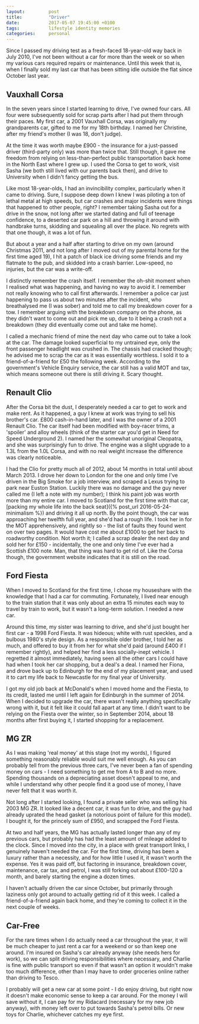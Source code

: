 ```yaml
---
layout:         post
title:          "Driver"
date:           2017-05-07 19:45:00 +0100
tags:           lifestyle identity memories
categories:     personal
---
```


Since I passed my driving test as a fresh-faced 18-year-old way back in July 2010, I've not been without a car for more than the week or so when my various cars required repairs or maintenance. Until this week that is, when I finally sold my last car that has been sitting idle outside the flat since October last year.

<!-- Read More -->

## Vauxhall Corsa

In the seven years since I started learning to drive, I've owned four cars. All four were subsequently sold for scrap parts after I had put them through their paces. My first car, a 2001 Vauxhall Corsa, was originally my grandparents car, gifted to me for my 18th birthday. I named her Christine, after my friend's mother (I was 18, don't judge).

At the time it was worth maybe £900 - the insurance for a just-passed driver (third-party only) was more than twice that. Still though, it gave me freedom from relying on less-than-perfect public transportation back home in the North East where I grew up. I used the Corsa to get to work, visit Sasha (we both still lived with our parents back then), and drive to University when I didn't fancy getting the bus.

Like most 18-year-olds, I had an invincibility complex, particularly when it came to driving. Sure, I suppose deep down I knew I was piloting a ton of lethal metal at high speeds, but car crashes and major incidents were things that happened to other people, right? I remember taking Sasha out for a drive in the snow, not long after we started dating and full of teenage confidence, to a deserted car park on a hill and throwing it around with handbrake turns, skidding and squealing all over the place. No regrets with that one though, it was a lot of fun.

But about a year and a half after starting to drive on my own (around Christmas 2011, and not long after I moved out of my parental home for the first time aged 19), I hit a patch of black ice driving some friends and my flatmate to the pub, and skidded into a crash barrier. Low-speed, no injuries, but the car was a write-off.

I distinctly remember the crash itself. I remember the oh-shit moment when I realised what was happening, and having no way to avoid it. I remember not really knowing who to call first afterwards. I remember a police car just happening to pass us about two minutes after the incident, who breathalysed me (I was sober) and told me to call my breakdown cover for a tow. I remember arguing with the breakdown company on the phone, as they didn't want to come out and pick me up, due to it being a crash not a breakdown (they did eventually come out and take me home).

I called a mechanic friend of mine the next day who came out to take a look at the car. The damage looked superficial to my untrained eye, only the front passenger headlight was crushed in. The chassis had cracked though; he advised me to scrap the car as it was essentially worthless. I sold it to a friend-of-a-friend for £50 the following week. According to the government's Vehicle Enquiry service, the car still has a valid MOT and tax, which means someone out there is still driving it. Scary thought.

## Renault Clio

After the Corsa bit the dust, I desperately needed a car to get to work and make rent. As it happened, a guy I knew at work was trying to sell his brother's car. £800 cash-in-hand later, and I was the owner of a 2001 Renault Clio. The car itself had been modified with boy-racer trims, a 'spoiler' and alloy wheels (think of the starter car you'd get in Need for Speed Underground 2). I named her the somewhat unoriginal Cleopatra, and she was surprisingly fun to drive. The engine was a slight upgrade to a 1.3L from the 1.0L Corsa, and with no real weight increase the difference was clearly noticeable.

I had the Clio for pretty much all of 2012, about 14 months in total until about March 2013. I drove her down to London for the one and only time I've driven in the Big Smoke for a job interview, and scraped a Lexus trying to park near Euston Station. Luckily there was no damage and the guy never called me (I left a note with my number); I think his paint job was worth more than my entire car. I moved to Scotland for the first time with that car, [packing my whole life into the back seat]({% post_url 2016-05-24-minimalism %}) and driving it all up north. By the point though, the car was approaching her twelfth full year, and she'd had a rough life. I took her in for the MOT apprehensively, and rightly so - the list of faults they found went on over two pages. It would have cost me about £1000 to get her back to roadworthy condition. Not worth it; I called a scrap dealer the next day and sold her for £150 - incidentally, the one and only time I've ever had a Scottish £100 note. Man, that thing was hard to get rid of. Like the Corsa though, the government website indicates that it is still on the road.

## Ford Fiesta

When I moved to Scotland for the first time, I chose my houseshare with the knowledge that I had a car for commuting. Fortunately, I lived near enough to the train station that it was only about an extra 15 minutes each way to travel by train to work, but it wasn't a long-term solution. I needed a new car.

Around this time, my sister was learning to drive, and she'd just bought her first car - a 1998 Ford Fiesta. It was hideous; white with rust speckles, and a bulbous 1980's style design. As a responsible older brother, I told her as much, and offered to buy it from her for what she'd paid (around £400 if I remember rightly), and helped her find a less socially-inept vehicle. I regretted it almost immediately, having seen all the other cars I could have had when I took her car shopping, but a deal's a deal. I named her Fiona, and drove back up to Edinburgh for the end of my placement year, and used it to cart my life back to Newcastle for my final year of University.

I got my old job back at McDonald's when I moved home and the Fiesta, to its credit, lasted me until I left again for Edinburgh in the summer of 2014. When I decided to upgrade the car, there wasn't really anything specifically wrong with it, but it felt like it could fall apart at any time. I didn't want to be relying on the Fiesta over the winter, so in September 2014, about 18 months after first buying it, I started shopping for a replacement.

## MG ZR

As I was making 'real money' at this stage (not my words), I figured something reasonably reliable would suit me well enough. As you can probably tell from the previous three cars, I've never been a fan of spending money on cars - I need something to get me from A to B and no more. Spending thousands on a depreciating asset doesn't appeal to me, and while I understand why other people find it a good use of money, I have never felt that it was worth it.

Not long after I started looking, I found a private seller who was selling his 2003 MG ZR. It looked like a decent car, it was fun to drive, and the guy had already uprated the head gasket (a notorious point of failure for this model). I bought it, for the princely sum of £950, and scrapped the Ford Fiesta.

At two and half years, the MG has actually lasted longer than any of my previous cars, but probably has had the least amount of mileage added to the clock. Since I moved into the city, in a place with great transport links, I genuinely haven't needed the car. For the first time, driving has been a luxury rather than a necessity, and for how little I used it, it wasn't worth the expense. Yes it was paid off, but factoring in insurance, breakdown cover, maintenance, car tax, and petrol, I was still forking out about £100-120 a month, and barely starting the engine a dozen times.

I haven't actually driven the car since October, but primarily through laziness only got around to actually getting rid of it this week. I called a friend-of-a-friend again back home, and they're coming to collect it in the next couple of weeks.

## Car-Free

For the rare times when I do actually need a car throughout the year, it will be much cheaper to just rent a car for a weekend or so than keep one around. I'm insured on Sasha's car already anyway (she needs hers for work), so we can split driving responsibilities where necessary, and Charlie is fine with public transport so even if that wasn't an option it wouldn't make too much difference, other than I may have to order groceries online rather than driving to Tesco.

I probably will get a new car at some point - I do enjoy driving, but right now it doesn't make economic sense to keep a car around. For the money I will save without it, I can pay for my Ridacard (necessary for my new job anyway), with money left over to put towards Sasha's petrol bills. Or new toys for Charlie, whichever catches my eye first.